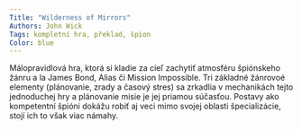 ```yaml
---
Title: "Wilderness of Mirrors"
Authors: John Wick
Tags: kompletní hra, překlad, špion
Color: blue
---
```

Málopravidlová hra, ktorá si kladie za cieľ zachytiť
atmosféru špiónskeho žánru a la James
Bond, Alias či Mission Impossible. Tri základné
žánrovoé elementy (plánovanie, zrady a časový
stres) sa zrkadlia v mechanikách tejto jednoduchej
hry a plánovanie misie je jej priamou
súčasťou. Postavy ako kompetentní špióni dokážu
robiť aj veci mimo svojej oblasti špecializácie,
stojí ich to však viac námahy.
